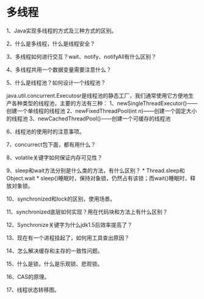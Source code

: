 # 多线程

1、Java实现多线程的方式及三种方式的区别。

2、什么是多线程，什么是线程安全？

3、多线程如何进行交互？wait、notify、notifyAll有什么区别？

4、多线程共用一个数据变量需要注意什么？

5、什么是线程池？如何设计一个线程池？

java.util.concurrent.Executosr是线程池的静态工厂，我们通常使用它方便地生产各种类型的线程池，主要的方法有三种：
1、newSingleThreadExecutor()——创建一个单线程的线程池
2、newFixedThreadPool(int n)——创建一个固定大小的线程池
3、newCachedThreadPool()——创建一个可缓存的线程池

6、线程池的使用时的注意事项。

7、concurrect包下面，都有用什么？

8、volatile关键字如何保证内存可见性？

9、sleep和wait方法分别是什么类的方法，有什么区别？
	* Thread.sleep和Object.wait
	* sleep()睡眠时，保持对象锁，仍然占有该锁；而wait()睡眠时，释放对象锁。

10、synchronized和lock的区别，使用场景。

11、synchronized底层如何实现？用在代码块和方法上有什么区别？

12、Synchronize关键字为什么jdk1.5后效率提高了？

13、现在有一个进程挂起了，如何用工具查出原因？

14、怎么解决缓存和主存的一致性问题。

15、什么是锁，什么是乐观锁、悲观锁。

16、CAS的原理。

17、线程状态转移图。